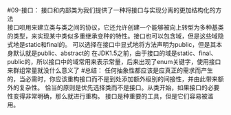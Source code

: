 #09-接口：
	接口和内部类为我们提供了一种将接口与实现分离的更加结构化的方法 	
	接口呗用来建立类与类之间的协议，它还允许创建一个能够被向上转型为多种基类的类型，来实现某中类似多重继承变种的特性。接口也可以包含域，但是这些域隐式地是static和final的。
	可以选择在接口中显式地将方法声明为public，但是其本身默认就是public、abstract的
	在JDK1.5之前，由于接口的域是static、final、public的，所以接口中的域常用来表示常量，后来出现了enum关键字，使用接口来群组常量就没什么意义了
#总结：
	任何抽象性都应该是应真正的需求而产生的，当必需时，你应该重构接口而不是到处添加额外级别的间接性，并由此带来额外的复杂性。
	恰当的原则是优先选择类而不是接口。从类开始，如果接口的必要性变得非常明确，那么就进行重构。
	接口是种重要的工具，但是它们容易被滥用。


